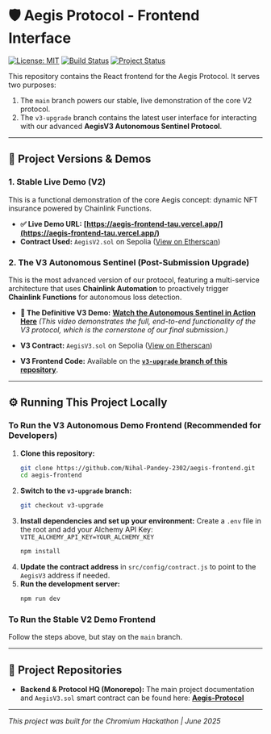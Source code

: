 # 🛡️ Aegis Protocol - Frontend Interface

[![License: MIT](https://img.shields.io/badge/License-MIT-yellow.svg)](https://opensource.org/licenses/MIT)
[![Build Status](https://img.shields.io/badge/Vercel-Live-brightgreen)](https://aegis-frontend-tau.vercel.app/)
[![Project Status](https://img.shields.io/badge/Status-Live_Demo_&_V3_Development-blue)](https://github.com/Nihal-Pandey-2302/aegis-frontend)

This repository contains the React frontend for the Aegis Protocol. It serves two purposes:
1.  The `main` branch powers our stable, live demonstration of the core V2 protocol.
2.  The `v3-upgrade` branch contains the latest user interface for interacting with our advanced **AegisV3 Autonomous Sentinel Protocol**.

---

## 🚀 Project Versions & Demos

### 1. Stable Live Demo (V2)

This is a functional demonstration of the core Aegis concept: dynamic NFT insurance powered by Chainlink Functions.

-   **✅ Live Demo URL:** **[https://aegis-frontend-tau.vercel.app/](https://aegis-frontend-tau.vercel.app/)**
-   **Contract Used:** `AegisV2.sol` on Sepolia ([View on Etherscan](https://sepolia.etherscan.io/address/0xa155016b9C39F500605F2e459A3335703b7053df))

### 2. The V3 Autonomous Sentinel (Post-Submission Upgrade)

This is the most advanced version of our protocol, featuring a multi-service architecture that uses **Chainlink Automation** to proactively trigger **Chainlink Functions** for autonomous loss detection.

-   **🎥 The Definitive V3 Demo:** **[Watch the Autonomous Sentinel in Action Here](https://your-new-video-link.com)**
    *(This video demonstrates the full, end-to-end functionality of the V3 protocol, which is the cornerstone of our final submission.)*

-   **V3 Contract:** `AegisV3.sol` on Sepolia ([View on Etherscan](https://sepolia.etherscan.io/address/0xd2Ce8CAb8285EA661ea2C6490f0f8467A39f9673))
-   **V3 Frontend Code:** Available on the **[`v3-upgrade` branch of this repository](https://github.com/Nihal-Pandey-2302/aegis-frontend/tree/v3-upgrade)**.

---

## ⚙️ Running This Project Locally

### To Run the V3 Autonomous Demo Frontend (Recommended for Developers)

1.  **Clone this repository:**
    ```bash
    git clone https://github.com/Nihal-Pandey-2302/aegis-frontend.git
    cd aegis-frontend
    ```
2.  **Switch to the `v3-upgrade` branch:**
    ```bash
    git checkout v3-upgrade
    ```
3.  **Install dependencies and set up your environment:**
    Create a `.env` file in the root and add your Alchemy API Key: `VITE_ALCHEMY_API_KEY=YOUR_ALCHEMY_KEY`
    ```bash
    npm install
    ```
4.  **Update the contract address** in `src/config/contract.js` to point to the `AegisV3` address if needed.
5.  **Run the development server:**
    ```bash
    npm run dev
    ```

### To Run the Stable V2 Demo Frontend
Follow the steps above, but stay on the `main` branch.

---

## 🔗 Project Repositories

-   **Backend & Protocol HQ (Monorepo):** The main project documentation and `AegisV3.sol` smart contract can be found here: **[Aegis-Protocol](https://github.com/Nihal-Pandey-2302/Aegis-Protocol)**

---

*This project was built for the Chromium Hackathon | June 2025*

